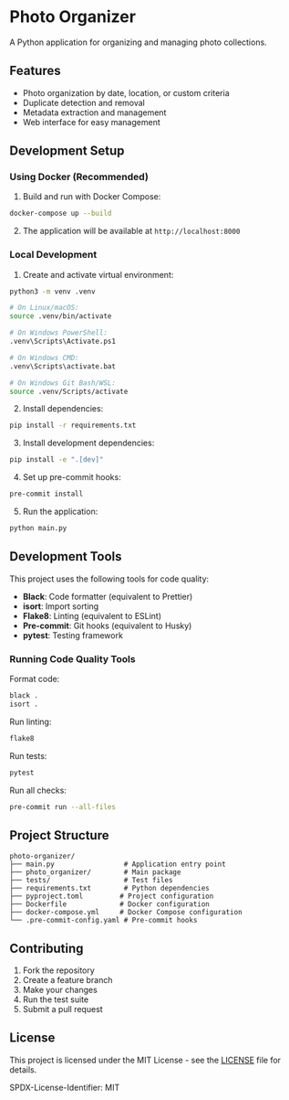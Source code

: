 # Photo Organizer

A Python application for organizing and managing photo collections.

## Features

- Photo organization by date, location, or custom criteria
- Duplicate detection and removal
- Metadata extraction and management
- Web interface for easy management

## Development Setup

### Using Docker (Recommended)

1. Build and run with Docker Compose:
```bash
docker-compose up --build
```

2. The application will be available at `http://localhost:8000`

### Local Development

1. Create and activate virtual environment:
```bash
python3 -m venv .venv

# On Linux/macOS:
source .venv/bin/activate

# On Windows PowerShell:
.venv\Scripts\Activate.ps1

# On Windows CMD:
.venv\Scripts\activate.bat

# On Windows Git Bash/WSL:
source .venv/Scripts/activate
```

2. Install dependencies:
```bash
pip install -r requirements.txt
```

3. Install development dependencies:
```bash
pip install -e ".[dev]"
```

4. Set up pre-commit hooks:
```bash
pre-commit install
```

5. Run the application:
```bash
python main.py
```

## Development Tools

This project uses the following tools for code quality:

- **Black**: Code formatter (equivalent to Prettier)
- **isort**: Import sorting
- **Flake8**: Linting (equivalent to ESLint)
- **Pre-commit**: Git hooks (equivalent to Husky)
- **pytest**: Testing framework

### Running Code Quality Tools

Format code:
```bash
black .
isort .
```

Run linting:
```bash
flake8
```

Run tests:
```bash
pytest
```

Run all checks:
```bash
pre-commit run --all-files
```

## Project Structure

```
photo-organizer/
├── main.py                 # Application entry point
├── photo_organizer/        # Main package
├── tests/                  # Test files
├── requirements.txt        # Python dependencies
├── pyproject.toml         # Project configuration
├── Dockerfile             # Docker configuration
├── docker-compose.yml     # Docker Compose configuration
└── .pre-commit-config.yaml # Pre-commit hooks
```

## Contributing

1. Fork the repository
2. Create a feature branch
3. Make your changes
4. Run the test suite
5. Submit a pull request

## License

This project is licensed under the MIT License - see the [LICENSE](LICENSE) file for details.

SPDX-License-Identifier: MIT

